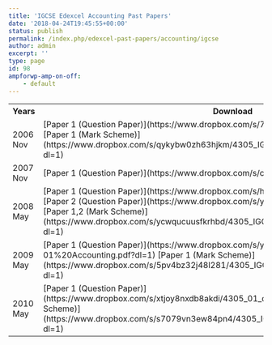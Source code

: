 ```yaml
---
title: 'IGCSE Edexcel Accounting Past Papers'
date: '2018-04-24T19:45:55+00:00'
status: publish
permalink: /index.php/edexcel-past-papers/accounting/igcse
author: admin
excerpt: ''
type: page
id: 98
ampforwp-amp-on-off:
    - default
---
```


<table class="table" style="width:100%"><tbody><tr><th>Years</th><th>Download</th></tr><tr><td>2006 Nov</td><td>[Paper 1 (Question Paper)](https://www.dropbox.com/s/7272spvgpbka2fv/4305-01.pdf?dl=1)  
[Paper 1 (Mark Scheme)](https://www.dropbox.com/s/qykybw0zh63hjkm/4305_IGCSE_Accounting_msc_20070104.pdf?dl=1)</td></tr><tr><td>2007 Nov</td><td>[Paper 1 (Question Paper)](https://www.dropbox.com/s/cl6dhoxezcvlswm/4305-01.pdf?dl=1)</td></tr><tr><td>2008 May</td><td>[Paper 1 (Question Paper)](https://www.dropbox.com/s/h8ob3rw87yo0fis/4305-01.pdf?dl=1)  
[Paper 2 (Question Paper)](https://www.dropbox.com/s/ymd880kbi5jvwkk/4305-02.pdf?dl=1)  
[Paper 1,2 (Mark Scheme)](https://www.dropbox.com/s/ycwqucuusfkrhbd/4305_IGCSE_Accounting__msc_20080801.pdf?dl=1)</td></tr><tr><td>2009 May</td><td>[Paper 1 (Question Paper)](https://www.dropbox.com/s/ygto2orcdz2kfek/4305-01%20Accounting.pdf?dl=1)  
[Paper 1 (Mark Scheme)](https://www.dropbox.com/s/5pv4bz32j48l281/4305_IGCSE_Accounting_msc_200907171.pdf?dl=1)</td></tr><tr><td>2010 May</td><td>[Paper 1 (Question Paper)](https://www.dropbox.com/s/xtjoy8nxdb8akdi/4305_01_que_20100608.pdf?dl=1)  
[Paper 1 (Mark Scheme)](https://www.dropbox.com/s/s7079vn3ew84pn4/4305_IGCSE_Accounting_msc_200907171.pdf?dl=1)</td></tr></tbody></table>